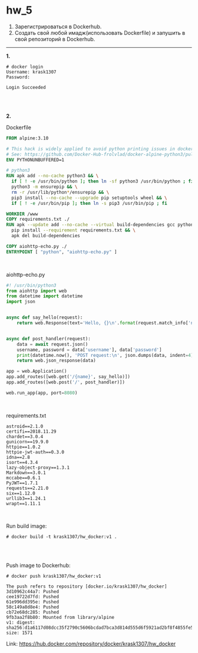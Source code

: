 # hw_5
1. Зарегистрироваться в Dockerhub.
2. Создать свой любой имадж(использовать Dockerfile) и запушить в свой репозиторий в Dockerhub.
---



**1.**
```
# docker login
Username: krask1307
Password:

Login Succeeded
```


<br>
<br>

**2.**

Dockerfile
```Dockerfile
FROM alpine:3.10

# This hack is widely applied to avoid python printing issues in docker containers.
# See: https://github.com/Docker-Hub-frolvlad/docker-alpine-python3/pull/13
ENV PYTHONUNBUFFERED=1

# python3
RUN apk add --no-cache python3 && \
  if [ ! -e /usr/bin/python ]; then ln -sf python3 /usr/bin/python ; fi && \
  python3 -m ensurepip && \
  rm -r /usr/lib/python*/ensurepip && \
  pip3 install --no-cache --upgrade pip setuptools wheel && \
  if [ ! -e /usr/bin/pip ]; then ln -s pip3 /usr/bin/pip ; fi

WORKDIR /www
COPY requirements.txt ./
RUN apk --update add --no-cache --virtual build-dependencies gcc python3-dev musl-dev && \
  pip install --requirement requirements.txt && \
  apk del build-dependencies

COPY aiohttp-echo.py ./
ENTRYPOINT [ "python", "aiohttp-echo.py" ]

```
<br>

aiohttp-echo.py
```python
#! /usr/bin/python3
from aiohttp import web
from datetime import datetime
import json


async def say_hello(request):
    return web.Response(text='Hello, {}\n'.format(request.match_info['name']))


async def post_handler(request):
    data = await request.json()
    username, password = data['username'], data['password']
    print(datetime.now(), 'POST request:\n', json.dumps(data, indent=4))
    return web.json_response(data)

app = web.Application()
app.add_routes([web.get('/{name}', say_hello)])
app.add_routes([web.post('/', post_handler)])

web.run_app(app, port=8080)
```
<br>

requirements.txt
```
astroid==2.1.0
certifi==2018.11.29
chardet==3.0.4
gunicorn==19.9.0
httpie==1.0.2
httpie-jwt-auth==0.3.0
idna==2.8
isort==4.3.4
lazy-object-proxy==1.3.1
Markdown==3.0.1
mccabe==0.6.1
PyJWT==1.7.1
requests==2.21.0
six==1.12.0
urllib3==1.24.1
wrapt==1.11.1
```
<br>

Run build image:
```
# docker build -t krask1307/hw_docker:v1 .
```
<br>



<br>

Push image to Dockerhub:
```
# docker push krask1307/hw_docker:v1

The push refers to repository [docker.io/krask1307/hw_docker]
3d10962c44a7: Pushed
cee19722d7fd: Pushed
61e996dd395e: Pushed
58c149a8d8e4: Pushed
cb72e68dc285: Pushed
9fb3aa2f8b80: Mounted from library/alpine
v1: digest: sha256:d1a6117d08dcc35f2790c5606bcdad7bca3d814d555d6f5921ad2bf8f4855fe5 size: 1571
```

Link: https://hub.docker.com/repository/docker/krask1307/hw_docker
